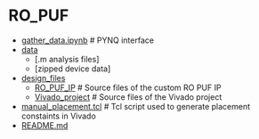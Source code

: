 # RO_PUF

 * [gather_data.ipynb](./gather_data.ipynb)             # PYNQ interface
 * [data](./data)
   * [.m analysis files]
   * [zipped device data]
 * [design_files](./design_files)
   * [RO_PUF_IP](./design_files/RO_PUF_IP)              # Source files of the custom RO PUF IP
   * [Vivado_project](./design_files/Vivado_project_src)    # Source files of the Vivado project
 * [manual_placement.tcl](./manual_placement.tcl) # Tcl script used to generate placement constaints in Vivado
 * [README.md](./README.md)
